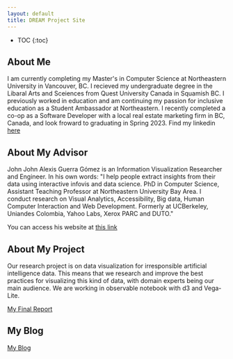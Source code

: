 ```yaml
---
layout: default
title: DREAM Project Site
---
```


* TOC
{:toc}

## About Me

I am currently completing my Master's in Computer Science at Northeastern University in Vancouver, BC. I recieved my undergraduate degree in the Libaral Arts and Sceiences from Quest University Canada in Squamish BC. I previously worked in education and am continuing my passion for inclusive education as a Student Ambassador at Northeastern. I recently completed a co-op as a Software Developer with a local real estate marketing firm in BC, Canada, and look froward to graduating in Spring 2023. Find my linkedin [here](https://www.linkedin.com/in/sommer-harris-824864103/?original_referer=https%3A%2F%2Fwww%2Egoogle%2Ecom%2F&originalSubdomain=ca)

## About My Advisor

John John Alexis Guerra Gómez is an Information Visualization Researcher and Engineer. In his own words: "I help people extract insights from their data using interactive infovis and data science. PhD in Computer Science, Assistant Teaching Professor at Northeastern University Bay Area. I conduct research on Visual Analytics, Accessibility, Big data, Human Computer Interaction and Web Development. Formerly at UCBerkeley, Uniandes Colombia, Yahoo Labs, Xerox PARC and DUTO."

You can access his website at [this link](https://johnguerra.co/)

## About My Project

Our research project is on data visualization for irresponsible artificial intelligence data. This means that we research and improve the best practices for visualizing this kind of data, with domain experts being our main audience. We are working in observable notebook with d3 and Vega-Lite.

[My Final Report](files/finalreport.pdf)

## My Blog

[My Blog](blog.html)
